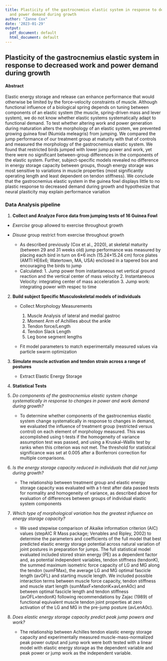 ```yaml
---
title: Plasticity of the gastrocnemius elastic system in response to decreased work
  and power demand during growth
author: "Zanne Cox"
date: '2023-01-29'
output:
  pdf_document: default
  html_document: default
---
```

## Plasticity of the gastrocnemius elastic system in response to decreased work and power demand during growth



####  Abstract

Elastic energy storage and release can enhance performance
that would otherwise be limited by the force–velocity constraints of
muscle. Although functional influence of a biological spring depends
on tuning between components of an elastic system (the muscle,
spring-driven mass and lever system), we do not know whether elastic
systems systematically adapt to functional demand. To test whether
altering work and power generation during maturation alters the
morphology of an elastic system, we prevented growing guinea
fowl (Numida meleagris) from jumping. We compared the jump
performance of our treatment group at maturity with that of controls
and measured the morphology of the gastrocnemius elastic system.
We found that restricted birds jumped with lower jump power and
work, yet there were no significant between-group differences in the
components of the elastic system. Further, subject-specific models
revealed no difference in energy storage capacity between groups,
though energy storage was most sensitive to variations in muscle
properties (most significantly operating length and least dependent
on tendon stiffness). We conclude that the gastrocnemius elastic
system in the guinea fowl displays little to no plastic response to
decreased demand during growth and hypothesize that neural
plasticity may explain performance variation


###  Data Analysis pipeline

1. **Collect and Analyze Force data from jumping tests of 16 Guinea Fowl**
+ *Exercise* group allowed to exercise throughout growth
+ *Disuse* group restrict from exercise throughout growth

    + As described previously (Cox et al., 2020), at skeletal maturity
(between 29 and 31 weeks old) jump performance was measured by
placing each bird in turn on 6×6 inch (15.24×15.24 cm) force plates
(AMTI HE6x6; Watertown, MA, USA) enclosed in a tapered box
and encouraging the birds to jump
    +  Calculated:
      1. Jump power from instantaneous net vertical ground reaction and the vertical center of mass velocity
      2. Instantaneous Velocity: integrating center of mass acceleration
      3. Jump work: integrating power with respec to time

2. **Build subject Specific Musculoskeletal models of individuals**
    + Collect Morphology Measurements
    
        1. Muscle Analysis of lateral and medial gastroc
        2. Moment Arm of Achillies about the ankle
        3. Tendon force/Length 
        4. Tendon Slack Length
        5. Leg bone segment lengths
        
    + Fit model parameters to match experimentally measured values via particle swarm optimization

3. **Simulate muscle activation and tendon strain across a range of postures**
    + Extract Elastic Energy Storage
  
4. **Statistical Tests**
1. *Do components of the gastrocnemius elastic system change systematically in response to changes in power and work demand during growth?*

    + To determine whether components of the gastrocnemius elastic
system change systematically in response to changes in demand,
we evaluated the influence of treatment group (restricted versus
control) on each element of morphology measured. This was
accomplished using t-tests if the homogeneity of variance
assumption test was passed, and using a Kruskal–Wallis test by
ranks when this criterion was not met. The threshold for statistical
significance was set at 0.005 after a Bonferroni correction for
multiple comparisons.

2.  *Is the energy storage capacity reduced in individuals that
did not jump during growth?*

    + The relationship between treatment group and elastic energy storage capacity was evaluated with a t-test after data passed tests for normality and homogeneity of variance, as described above for evaluation of
differences between groups of individual elastic system components


3.  *Which type of morphological variation has the greatest
influence on energy storage capacity?*

    + We used stepwise comparison of Akaike information criterion
(AIC) values (stepAIC R Mass package; Venables and Ripley, 2002) to determine the parameters and coefficients of the full model that best predicted elastic energy storage potential across natural variation of joint postures in preparation for jumps. The full statistical model evaluated included stored strain energy (PE) as a dependent factor and, as potential independent variables, tendon stiffness (tendonK), the summed maximum isometric force capacity of LG and MG along the tendon (sumFMax), the average LG and MG optimal fascicle length (avOFL) and starting muscle length.  We included possible interaction terms between muscle force capacity, tendon stiffness and muscle start length (sumMaxF×tendonK×avLenA0c) and between optimal fascicle length and tendon stiffness (avOFL×tendonK) following recommendations by Zajac (1989) of functional equivalent muscle tendon joint properties at zero activation of the LG and MG in the pre-jump posture (avLenA0c). 

4.  *Does elastic energy storage capacity predict peak jump
powers and work?*
    + The relationship between Achilles tendon elastic energy storage
capacity and experimentally measured muscle-mass-normalized peak power output and jump work were both tested with a linear model with elastic energy storage as the dependent variable and peak power or jump work as the independent variable.






